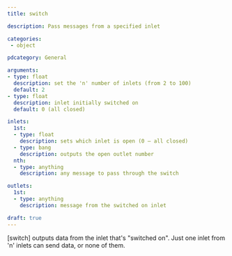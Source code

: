 ```yaml
---
title: switch

description: Pass messages from a specified inlet

categories:
 - object

pdcategory: General

arguments:
- type: float
  description: set the 'n' number of inlets (from 2 to 100)
  default: 2
- type: float
  description: inlet initially switched on 
  default: 0 (all closed)

inlets:
  1st:
  - type: float
    description: sets which inlet is open (0 — all closed)
  - type: bang
    description: outputs the open outlet number
  nth:
  - type: anything
    description: any message to pass through the switch

outlets:
  1st:
  - type: anything
    description: message from the switched on inlet

draft: true
---
```


[switch] outputs data from the inlet that's "switched on". Just one inlet from 'n' inlets can send data, or none of them.